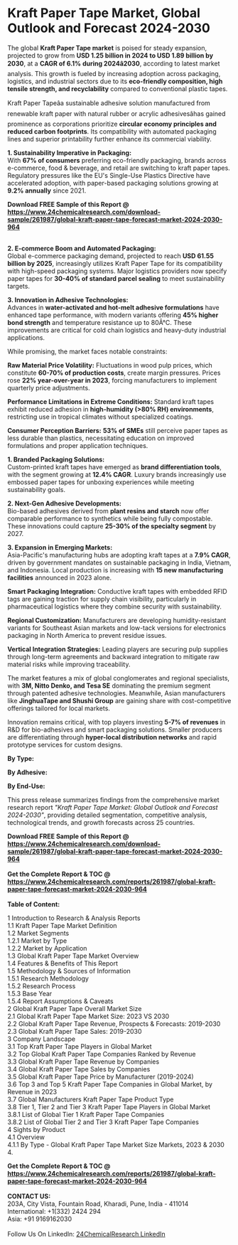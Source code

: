 <h1>Kraft Paper Tape Market, Global Outlook and Forecast 2024-2030</h1><p>The global <strong>Kraft Paper Tape market</strong> is poised for steady expansion, projected to grow from <strong>USD 1.25 billion in 2024 to USD 1.89 billion by 2030</strong>, at a <strong>CAGR of 6.1% during 2024â2030</strong>, according to latest market analysis. This growth is fueled by increasing adoption across packaging, logistics, and industrial sectors due to its <strong>eco-friendly composition, high tensile strength, and recyclability</strong> compared to conventional plastic tapes.</p><p>Kraft Paper Tapeâa sustainable adhesive solution manufactured from renewable kraft paper with natural rubber or acrylic adhesivesâhas gained prominence as corporations prioritize <strong>circular economy principles and reduced carbon footprints</strong>. Its compatibility with automated packaging lines and superior printability further enhance its commercial viability.</p><p><strong>1. Sustainability Imperative in Packaging:</strong><br>
With <strong>67% of consumers</strong> preferring eco-friendly packaging, brands across e-commerce, food &amp; beverage, and retail are switching to kraft paper tapes. Regulatory pressures like the EU's Single-Use Plastics Directive have accelerated adoption, with paper-based packaging solutions growing at <strong>9.2% annually</strong> since 2021.</p><div><b>Download FREE Sample of this Report @ 
            <a href="https://www.24chemicalresearch.com/download-sample/261987/global-kraft-paper-tape-forecast-market-2024-2030-964">
            https://www.24chemicalresearch.com/download-sample/261987/global-kraft-paper-tape-forecast-market-2024-2030-964</a></b></div><br><p><strong>2. E-commerce Boom and Automated Packaging:</strong><br>
Global e-commerce packaging demand, projected to reach <strong>USD 61.55 billion by 2025</strong>, increasingly utilizes Kraft Paper Tape for its compatibility with high-speed packaging systems. Major logistics providers now specify paper tapes for <strong>30-40% of standard parcel sealing</strong> to meet sustainability targets.</p><p><strong>3. Innovation in Adhesive Technologies:</strong><br>
Advances in <strong>water-activated and hot-melt adhesive formulations</strong> have enhanced tape performance, with modern variants offering <strong>45% higher bond strength</strong> and temperature resistance up to 80Â°C. These improvements are critical for cold chain logistics and heavy-duty industrial applications.</p><p>While promising, the market faces notable constraints:</p><p><strong>Raw Material Price Volatility:</strong> Fluctuations in wood pulp prices, which constitute <strong>60-70% of production costs</strong>, create margin pressures. Prices rose <strong>22% year-over-year in 2023</strong>, forcing manufacturers to implement quarterly price adjustments.</p><p><strong>Performance Limitations in Extreme Conditions:</strong> Standard kraft tapes exhibit reduced adhesion in <strong>high-humidity (&gt;80% RH) environments</strong>, restricting use in tropical climates without specialized coatings.</p><p><strong>Consumer Perception Barriers:</strong> <strong>53% of SMEs</strong> still perceive paper tapes as less durable than plastics, necessitating education on improved formulations and proper application techniques.</p><p><strong>1. Branded Packaging Solutions:</strong><br>
Custom-printed kraft tapes have emerged as <strong>brand differentiation tools</strong>, with the segment growing at <strong>12.4% CAGR</strong>. Luxury brands increasingly use embossed paper tapes for unboxing experiences while meeting sustainability goals.</p><p><strong>2. Next-Gen Adhesive Developments:</strong><br>
Bio-based adhesives derived from <strong>plant resins and starch</strong> now offer comparable performance to synthetics while being fully compostable. These innovations could capture <strong>25-30% of the specialty segment</strong> by 2027.</p><p><strong>3. Expansion in Emerging Markets:</strong><br>
Asia-Pacific's manufacturing hubs are adopting kraft tapes at a <strong>7.9% CAGR</strong>, driven by government mandates on sustainable packaging in India, Vietnam, and Indonesia. Local production is increasing with <strong>15 new manufacturing facilities</strong> announced in 2023 alone.</p><p><strong>Smart Packaging Integration:</strong> Conductive kraft tapes with embedded RFID tags are gaining traction for supply chain visibility, particularly in pharmaceutical logistics where they combine security with sustainability.</p><p><strong>Regional Customization:</strong> Manufacturers are developing humidity-resistant variants for Southeast Asian markets and low-tack versions for electronics packaging in North America to prevent residue issues.</p><p><strong>Vertical Integration Strategies:</strong> Leading players are securing pulp supplies through long-term agreements and backward integration to mitigate raw material risks while improving traceability.</p><p>The market features a mix of global conglomerates and regional specialists, with <strong>3M, Nitto Denko, and Tesa SE</strong> dominating the premium segment through patented adhesive technologies. Meanwhile, Asian manufacturers like <strong>JinghuaTape and Shushi Group</strong> are gaining share with cost-competitive offerings tailored for local markets.</p><p>Innovation remains critical, with top players investing <strong>5-7% of revenues</strong> in R&amp;D for bio-adhesives and smart packaging solutions. Smaller producers are differentiating through <strong>hyper-local distribution networks</strong> and rapid prototype services for custom designs.</p><p><strong>By Type:</strong></p><p><strong>By Adhesive:</strong></p><p><strong>By End-Use:</strong></p><p>This press release summarizes findings from the comprehensive market research report <em>"Kraft Paper Tape Market: Global Outlook and Forecast 2024-2030"</em>, providing detailed segmentation, competitive analysis, technological trends, and growth forecasts across 25 countries.</p><div><b>Download FREE Sample of this Report @ 
            <a href="https://www.24chemicalresearch.com/download-sample/261987/global-kraft-paper-tape-forecast-market-2024-2030-964">
            https://www.24chemicalresearch.com/download-sample/261987/global-kraft-paper-tape-forecast-market-2024-2030-964</a></b></div><br><div><b>Get the Complete Report & TOC @ 
            <a href="https://www.24chemicalresearch.com/reports/261987/global-kraft-paper-tape-forecast-market-2024-2030-964">
            https://www.24chemicalresearch.com/reports/261987/global-kraft-paper-tape-forecast-market-2024-2030-964</a></b></div><br>
            <b>Table of Content:</b><p>1 Introduction to Research & Analysis Reports<br />
    1.1 Kraft Paper Tape Market Definition<br />
    1.2 Market Segments<br />
        1.2.1 Market by Type<br />
        1.2.2 Market by Application<br />
    1.3 Global Kraft Paper Tape Market Overview<br />
    1.4 Features & Benefits of This Report<br />
    1.5 Methodology & Sources of Information<br />
        1.5.1 Research Methodology<br />
        1.5.2 Research Process<br />
        1.5.3 Base Year<br />
        1.5.4 Report Assumptions & Caveats<br />
2 Global Kraft Paper Tape Overall Market Size<br />
    2.1 Global Kraft Paper Tape Market Size: 2023 VS 2030<br />
    2.2 Global Kraft Paper Tape Revenue, Prospects & Forecasts: 2019-2030<br />
    2.3 Global Kraft Paper Tape Sales: 2019-2030<br />
3 Company Landscape<br />
    3.1 Top Kraft Paper Tape Players in Global Market<br />
    3.2 Top Global Kraft Paper Tape Companies Ranked by Revenue<br />
    3.3 Global Kraft Paper Tape Revenue by Companies<br />
    3.4 Global Kraft Paper Tape Sales by Companies<br />
    3.5 Global Kraft Paper Tape Price by Manufacturer (2019-2024)<br />
    3.6 Top 3 and Top 5 Kraft Paper Tape Companies in Global Market, by Revenue in 2023<br />
    3.7 Global Manufacturers Kraft Paper Tape Product Type<br />
    3.8 Tier 1, Tier 2 and Tier 3 Kraft Paper Tape Players in Global Market<br />
        3.8.1 List of Global Tier 1 Kraft Paper Tape Companies<br />
        3.8.2 List of Global Tier 2 and Tier 3 Kraft Paper Tape Companies<br />
4 Sights by Product<br />
    4.1 Overview<br />
        4.1.1 By Type - Global Kraft Paper Tape Market Size Markets, 2023 & 2030<br />
        4.</p><div><b>Get the Complete Report & TOC @ 
            <a href="https://www.24chemicalresearch.com/reports/261987/global-kraft-paper-tape-forecast-market-2024-2030-964">
            https://www.24chemicalresearch.com/reports/261987/global-kraft-paper-tape-forecast-market-2024-2030-964</a></b></div><br><b>CONTACT US:</b><br>
            203A, City Vista, Fountain Road, Kharadi, Pune, India - 411014<br>
            International: +1(332) 2424 294<br>
            Asia: +91 9169162030 <br><br>
            Follow Us On LinkedIn: <a href="https://www.linkedin.com/company/24chemicalresearch/">24ChemicalResearch LinkedIn</a>
